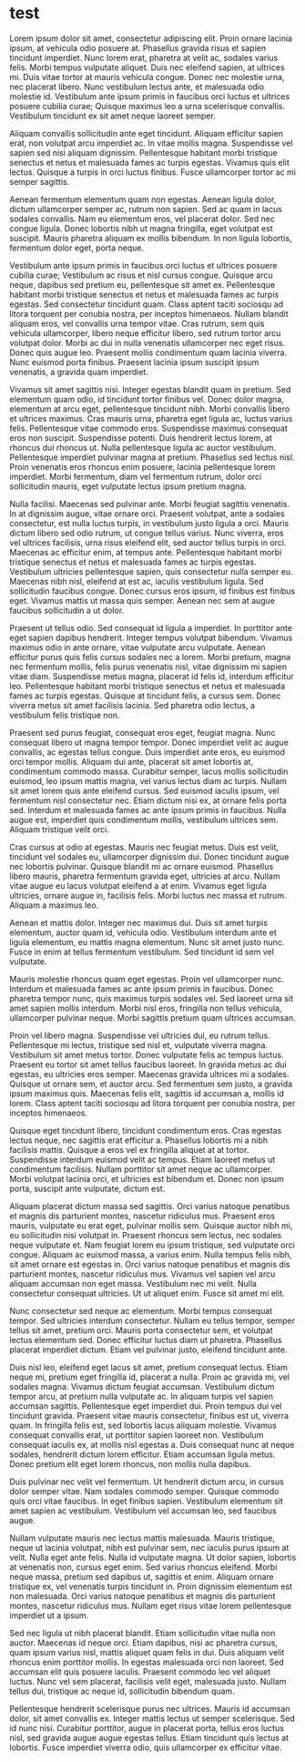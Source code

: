 # test



Lorem ipsum dolor sit amet, consectetur adipiscing elit. Proin ornare lacinia ipsum, at vehicula odio posuere at. Phasellus gravida risus et sapien tincidunt imperdiet. Nunc lorem erat, pharetra at velit ac, sodales varius felis. Morbi tempus vulputate aliquet. Duis nec eleifend sapien, at ultrices mi. Duis vitae tortor at mauris vehicula congue. Donec nec molestie urna, nec placerat libero. Nunc vestibulum lectus ante, et malesuada odio molestie id. Vestibulum ante ipsum primis in faucibus orci luctus et ultrices posuere cubilia curae; Quisque maximus leo a urna scelerisque convallis. Vestibulum tincidunt ex sit amet neque laoreet semper.

Aliquam convallis sollicitudin ante eget tincidunt. Aliquam efficitur sapien erat, non volutpat arcu imperdiet ac. In vitae mollis magna. Suspendisse vel sapien sed nisi aliquam dignissim. Pellentesque habitant morbi tristique senectus et netus et malesuada fames ac turpis egestas. Vivamus quis elit lectus. Quisque a turpis in orci luctus finibus. Fusce ullamcorper tortor ac mi semper sagittis.

Aenean fermentum elementum quam non egestas. Aenean ligula dolor, dictum ullamcorper semper ac, rutrum non sapien. Sed ac quam in lacus sodales convallis. Nam eu elementum eros, vel placerat dolor. Sed nec congue ligula. Donec lobortis nibh ut magna fringilla, eget volutpat est suscipit. Mauris pharetra aliquam ex mollis bibendum. In non ligula lobortis, fermentum dolor eget, porta neque.

Vestibulum ante ipsum primis in faucibus orci luctus et ultrices posuere cubilia curae; Vestibulum ac risus et nisl cursus congue. Quisque arcu neque, dapibus sed pretium eu, pellentesque sit amet ex. Pellentesque habitant morbi tristique senectus et netus et malesuada fames ac turpis egestas. Sed consectetur tincidunt quam. Class aptent taciti sociosqu ad litora torquent per conubia nostra, per inceptos himenaeos. Nullam blandit aliquam eros, vel convallis urna tempor vitae. Cras rutrum, sem quis vehicula ullamcorper, libero neque efficitur libero, sed rutrum tortor arcu volutpat dolor. Morbi ac dui in nulla venenatis ullamcorper nec eget risus. Donec quis augue leo. Praesent mollis condimentum quam lacinia viverra. Nunc euismod porta finibus. Praesent lacinia ipsum suscipit ipsum venenatis, a gravida quam imperdiet.

Vivamus sit amet sagittis nisi. Integer egestas blandit quam in pretium. Sed elementum quam odio, id tincidunt tortor finibus vel. Donec dolor magna, elementum at arcu eget, pellentesque tincidunt nibh. Morbi convallis libero et ultrices maximus. Cras mauris urna, pharetra eget ligula ac, luctus varius felis. Pellentesque vitae commodo eros. Suspendisse maximus consequat eros non suscipit. Suspendisse potenti. Duis hendrerit lectus lorem, at rhoncus dui rhoncus ut. Nulla pellentesque ligula ac auctor vestibulum. Pellentesque imperdiet pulvinar magna at pretium. Phasellus sed lectus nisl. Proin venenatis eros rhoncus enim posuere, lacinia pellentesque lorem imperdiet. Morbi fermentum, diam vel fermentum rutrum, dolor orci sollicitudin mauris, eget vulputate lectus ipsum pretium magna.

Nulla facilisi. Maecenas sed pulvinar ante. Morbi feugiat sagittis venenatis. In at dignissim augue, vitae ornare orci. Praesent volutpat, ante a sodales consectetur, est nulla luctus turpis, in vestibulum justo ligula a orci. Mauris dictum libero sed odio rutrum, ut congue tellus varius. Nunc viverra, eros vel ultrices facilisis, urna risus eleifend elit, sed auctor tellus turpis in orci. Maecenas ac efficitur enim, at tempus ante. Pellentesque habitant morbi tristique senectus et netus et malesuada fames ac turpis egestas. Vestibulum ultricies pellentesque sapien, quis consectetur nulla semper eu. Maecenas nibh nisl, eleifend at est ac, iaculis vestibulum ligula. Sed sollicitudin faucibus congue. Donec cursus eros ipsum, id finibus est finibus eget. Vivamus mattis ut massa quis semper. Aenean nec sem at augue faucibus sollicitudin a ut dolor.

Praesent ut tellus odio. Sed consequat id ligula a imperdiet. In porttitor ante eget sapien dapibus hendrerit. Integer tempus volutpat bibendum. Vivamus maximus odio in ante ornare, vitae vulputate arcu vulputate. Aenean efficitur purus quis felis cursus sodales nec a lorem. Morbi pretium, magna nec fermentum mollis, felis purus venenatis nisl, vitae dignissim mi sapien vitae diam. Suspendisse metus magna, placerat id felis id, interdum efficitur leo. Pellentesque habitant morbi tristique senectus et netus et malesuada fames ac turpis egestas. Quisque at tincidunt felis, a cursus sem. Donec viverra metus sit amet facilisis lacinia. Sed pharetra odio lectus, a vestibulum felis tristique non.

Praesent sed purus feugiat, consequat eros eget, feugiat magna. Nunc consequat libero ut magna tempor tempor. Donec imperdiet velit ac augue convallis, ac egestas tellus congue. Duis imperdiet ante eros, eu euismod orci tempor mollis. Aliquam dui ante, placerat sit amet lobortis at, condimentum commodo massa. Curabitur semper, lacus mollis sollicitudin euismod, leo ipsum mattis magna, vel varius lectus diam ac turpis. Nullam sit amet lorem quis ante eleifend cursus. Sed euismod iaculis ipsum, vel fermentum nisl consectetur nec. Etiam dictum nisi ex, at ornare felis porta sed. Interdum et malesuada fames ac ante ipsum primis in faucibus. Nulla augue est, imperdiet quis condimentum mollis, vestibulum ultrices sem. Aliquam tristique velit orci.

Cras cursus at odio at egestas. Mauris nec feugiat metus. Duis est velit, tincidunt vel sodales eu, ullamcorper dignissim dui. Donec tincidunt augue nec lobortis pulvinar. Quisque blandit mi ac ornare euismod. Phasellus libero mauris, pharetra fermentum gravida eget, ultricies at arcu. Nullam vitae augue eu lacus volutpat eleifend a at enim. Vivamus eget ligula ultricies, ornare augue in, facilisis felis. Morbi luctus nec massa et rutrum. Aliquam a maximus leo.

Aenean et mattis dolor. Integer nec maximus dui. Duis sit amet turpis elementum, auctor quam id, vehicula odio. Vestibulum interdum ante et ligula elementum, eu mattis magna elementum. Nunc sit amet justo nunc. Fusce in enim at tellus fermentum vestibulum. Sed tincidunt id sem vel vulputate.

Mauris molestie rhoncus quam eget egestas. Proin vel ullamcorper nunc. Interdum et malesuada fames ac ante ipsum primis in faucibus. Donec pharetra tempor nunc, quis maximus turpis sodales vel. Sed laoreet urna sit amet sapien mollis interdum. Morbi nisl eros, fringilla non tellus vehicula, ullamcorper pulvinar neque. Morbi sagittis pretium quam ultrices accumsan.

Proin vel libero magna. Suspendisse vel ultricies dui, eu rutrum tellus. Pellentesque mi lectus, tristique sed nisl et, vulputate viverra magna. Vestibulum sit amet metus tortor. Donec vulputate felis ac tempus luctus. Praesent eu tortor sit amet tellus faucibus laoreet. In gravida metus ac dui egestas, eu ultricies eros semper. Maecenas gravida ultrices mi a sodales. Quisque ut ornare sem, et auctor arcu. Sed fermentum sem justo, a gravida ipsum maximus quis. Maecenas felis elit, sagittis id accumsan a, mollis id lorem. Class aptent taciti sociosqu ad litora torquent per conubia nostra, per inceptos himenaeos.

Quisque eget tincidunt libero, tincidunt condimentum eros. Cras egestas lectus neque, nec sagittis erat efficitur a. Phasellus lobortis mi a nibh facilisis mattis. Quisque a eros vel ex fringilla aliquet at at tortor. Suspendisse interdum euismod velit ac tempus. Etiam laoreet metus ut condimentum facilisis. Nullam porttitor sit amet neque ac ullamcorper. Morbi volutpat lacinia orci, et ultricies est bibendum et. Donec non ipsum porta, suscipit ante vulputate, dictum est.

Aliquam placerat dictum massa sed sagittis. Orci varius natoque penatibus et magnis dis parturient montes, nascetur ridiculus mus. Praesent eros mauris, vulputate eu erat eget, pulvinar mollis sem. Quisque auctor nibh mi, eu sollicitudin nisi volutpat in. Praesent rhoncus sem lectus, nec sodales neque vulputate et. Nam feugiat lorem eu ipsum tristique, sed vulputate orci congue. Aliquam ac euismod massa, a varius enim. Nulla tempus felis nibh, sit amet ornare est egestas in. Orci varius natoque penatibus et magnis dis parturient montes, nascetur ridiculus mus. Vivamus vel sapien vel arcu aliquam accumsan non eget massa. Vestibulum nec mi velit. Nulla consectetur consequat ultricies. Ut ut aliquet enim. Fusce sit amet mi elit.

Nunc consectetur sed neque ac elementum. Morbi tempus consequat tempor. Sed ultricies interdum consectetur. Nullam eu tellus tempor, semper tellus sit amet, pretium orci. Mauris porta consectetur sem, et volutpat lectus elementum sed. Donec efficitur luctus diam ut pharetra. Phasellus placerat imperdiet dictum. Etiam vel pulvinar justo, eleifend tincidunt ante.

Duis nisl leo, eleifend eget lacus sit amet, pretium consequat lectus. Etiam neque mi, pretium eget fringilla id, placerat a nulla. Proin ac gravida mi, vel sodales magna. Vivamus dictum feugiat accumsan. Vestibulum dictum tempor arcu, at pretium nulla vulputate ac. In aliquam turpis vel sapien accumsan sagittis. Pellentesque eget imperdiet dui. Proin tempus dui vel tincidunt gravida. Praesent vitae mauris consectetur, finibus est ut, viverra quam. In fringilla felis est, sed lobortis lacus aliquam molestie. Vivamus consequat convallis erat, ut porttitor sapien laoreet non. Vestibulum consequat iaculis ex, at mollis nisl egestas a. Duis consequat nunc at neque sodales, hendrerit dictum lorem efficitur. Etiam accumsan ligula metus. Donec pretium elit eget lorem rhoncus, non mollis nulla dapibus.

Duis pulvinar nec velit vel fermentum. Ut hendrerit dictum arcu, in cursus dolor semper vitae. Nam sodales commodo semper. Quisque commodo quis orci vitae faucibus. In eget finibus sapien. Vestibulum elementum sit amet sapien ac vestibulum. Vestibulum vel accumsan leo, sed faucibus augue.

Nullam vulputate mauris nec lectus mattis malesuada. Mauris tristique, neque ut lacinia volutpat, nibh est pulvinar sem, nec iaculis purus ipsum at velit. Nulla eget ante felis. Nulla id vulputate magna. Ut dolor sapien, lobortis at venenatis non, cursus eget enim. Sed varius rhoncus eleifend. Morbi neque massa, pretium sed dapibus ut, sagittis et enim. Aliquam ornare tristique ex, vel venenatis turpis tincidunt in. Proin dignissim elementum est non malesuada. Orci varius natoque penatibus et magnis dis parturient montes, nascetur ridiculus mus. Nullam eget risus vitae lorem pellentesque imperdiet ut a ipsum.

Sed nec ligula ut nibh placerat blandit. Etiam sollicitudin vitae nulla non auctor. Maecenas id neque orci. Etiam dapibus, nisi ac pharetra cursus, quam ipsum varius nisl, mattis aliquet quam felis in dui. Duis aliquam velit rhoncus enim porttitor mollis. In egestas malesuada orci non laoreet. Sed accumsan elit quis posuere iaculis. Praesent commodo leo vel aliquet luctus. Nunc vel sem placerat, facilisis velit eget, malesuada justo. Nullam tellus dui, tristique ac neque id, sollicitudin bibendum quam.

Pellentesque hendrerit scelerisque purus nec ultrices. Mauris id accumsan dolor, sit amet convallis ex. Integer mattis lectus ut semper scelerisque. Sed id nunc nisi. Curabitur porttitor, augue in placerat porta, tellus eros luctus nisl, sed gravida augue augue egestas tellus. Etiam tincidunt quis lectus at lobortis. Fusce imperdiet viverra odio, quis ullamcorper ex efficitur vitae. 
